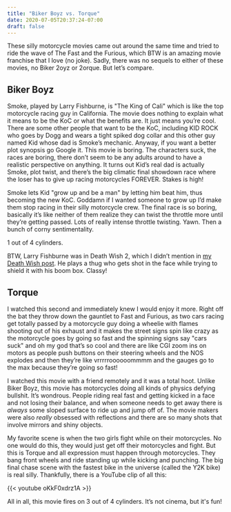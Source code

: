 ```yaml
---
title: "Biker Boyz vs. Torque"
date: 2020-07-05T20:37:24-07:00
draft: false
---
```

These silly motorcycle movies came out around the same time and tried to ride the wave of The Fast and the Furious, which BTW is an amazing movie franchise that I love (no joke). Sadly, there was no sequels to either of these movies, no Biker 2oyz or 2orque. But let’s compare. 

## Biker Boyz
Smoke, played by Larry Fishburne, is "The King of Cali" which is like the top motorcycle racing guy in California. The movie does nothing to explain what it means to be the KoC or what the benefits are. It just means you’re cool. There are some other people that want to be the KoC, including KID ROCK who goes by Dogg and wears a tight spiked dog collar and this other guy named Kid whose dad is Smoke’s mechanic. Anyway, if you want a better plot synopsis go Google it. This movie is boring. The characters suck, the races are boring, there don’t seem to be any adults around to have a realistic perspective on anything. It turns out Kid’s real dad is actually Smoke, plot twist, and there’s the big climatic final showdown race where the loser has to give up racing motorcycles FOREVER. Stakes is high!

Smoke lets Kid "grow up and be a man" by letting him beat him, thus becoming the new KoC. Goddamn if I wanted someone to grow up I’d make them stop racing in their silly motorcycle crew. The final race is so boring, basically it’s like neither of them realize they can twist the throttle more until they’re getting passed. Lots of really intense throttle twisting. Yawn. Then a bunch of corny sentimentality. 

1 out of 4 cylinders.

BTW, Larry Fishburne was in Death Wish 2, which I didn’t mention in [my Death Wish post](/posts/death-wish/). He plays a thug who gets shot in the face while trying to shield it with his boom box. Classy!

## Torque

I watched this second and immediately knew I would enjoy it more. Right off the bat they throw down the gauntlet to Fast and Furious, as two cars racing get totally passed by a motorcycle guy doing a wheelie with flames shooting out of his exhaust and it makes the street signs spin like crazy as the motorcycle goes by going so fast and the spinning signs say "cars suck" and oh my god that’s so cool and there are like CGI zoom ins on motors as people push buttons on their steering wheels and the NOS explodes and then they’re like vrrrrroooooommmm and the gauges go to the max because they’re going so fast!

I watched this movie with a friend remotely and it was a total hoot. Unlike Biker Boyz, this movie has motorcycles doing all kinds of physics defying bullshit. It’s wondrous. People riding real fast and getting kicked in a face and not losing their balance, and when someone needs to get away there is *always* some sloped surface to ride up and jump off of. The movie makers were also *really* obsessed with reflections and there are so many shots that involve mirrors and shiny objects. 

My favorite scene is when the two girls fight while on their motorcycles. No one would do this, they would just get off their motorcycles and fight. But this is Torque and all expression must happen through motorcycles. They bang front wheels and ride standing up while kicking and punching. The big final chase scene with the fastest bike in the universe (called the Y2K bike) is real silly. Thankfully, there is a YouTube clip of all this:

{{< youtube oKkF0xdrz1A >}}

All in all, this movie fires on 3 out of 4 cylinders. It’s not cinema, but it's fun!
